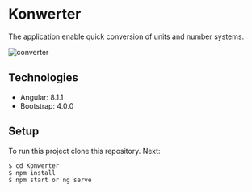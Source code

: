 # Konwerter

The application enable quick conversion of units and number systems.

![converter](https://user-images.githubusercontent.com/32830976/107036529-13e0a700-67ba-11eb-8607-a26ef291925a.gif)

## Technologies
* Angular: 8.1.1 
* Bootstrap: 4.0.0

## Setup 
To run this project clone this repository. Next:

```
$ cd Konwerter
$ npm install
$ npm start or ng serve
```
